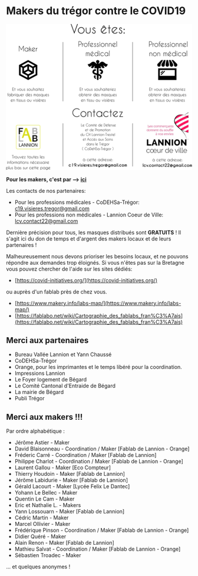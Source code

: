 Makers du trégor contre le COVID19
==================================

![routage_demandes](./images/covid19/routage_demandes.svg.png "routage des demandes")

<b>Pour les makers, c'est par --> [ici](./covid/covid-makers.md)</b>

Les contacts de nos partenaires:
- Pour les professions médicales - CoDEHSa-Trégor:
  c19.visieres.tregor@gmail.com
- Pour les professions non médicales - Lannion Coeur de Ville: lcv.contact22@gmail.com

Dernière précision pour tous, les masques distribués sont <b>GRATUITS</b> !
Il s'agit ici du don de temps et d'argent des makers locaux et de leurs
partenaires !

Malheureusement nous devons prioriser les besoins locaux, et ne
pouvons répondre aux demandes trop éloignés. Si vous n'êtes pas sur la Bretagne
vous pouvez chercher de l'aide sur les sites dédiés:
- [https://covid-initiatives.org/](https://covid-initiatives.org/)

ou auprès d'un fablab près de chez vous.
- [https://www.makery.info/labs-map/](https://www.makery.info/labs-map/)
- [https://fablabo.net/wiki/Cartographie_des_fablabs_fran%C3%A7ais](https://fablabo.net/wiki/Cartographie_des_fablabs_fran%C3%A7ais)

Merci aux partenaires
-----------------

- Bureau Vallée Lannion et Yann Chaussé
- CoDEHSa-Trégor
- Orange, pour les imprimantes et le temps libéré pour la coordination.
- Impressions Lannion
- Le Foyer logement de Bégard
- Le Comité Cantonal d'Entraide de Bégard
- La mairie de Bégard
- Publi Trégor

Merci aux makers !!!
---------------

Par ordre alphabétique :
- Jérôme Astier - Maker
- David Blaisonneau - Coordination / Maker [Fablab de Lannion - Orange]
- Fréderic Carré - Coordination / Maker [Fablab de Lannion]
- Philippe Charlot - Coordination / Maker [Fablab de Lannion - Orange]
- Laurent Gallou - Maker [Eco Compteur]
- Thierry Houdoin - Maker [Fablab de Lannion]
- Jérôme Labidurie - Maker [Fablab de Lannion]
- Gérald Lacourt - Maker [Lycée Felix Le Dantec]
- Yohann Le Bellec - Maker
- Quentin Le Cam - Maker
- Eric et Nathalie L. - Makers
- Yann Lossouarn - Maker [Fablab de Lannion]
- Cédric Martin - Maker
- Marcel Ollivier - Maker
- Frédérique Pinson - Coordination / Maker [Fablab de Lannion - Orange]
- Didier Quéré - Maker
- Alain Renon - Maker [Fablab de Lannion]
- Mathieu Salvat - Coordination / Maker [Fablab de Lannion - Orange]
- Sébastien Troadec - Maker

... et quelques anonymes !
